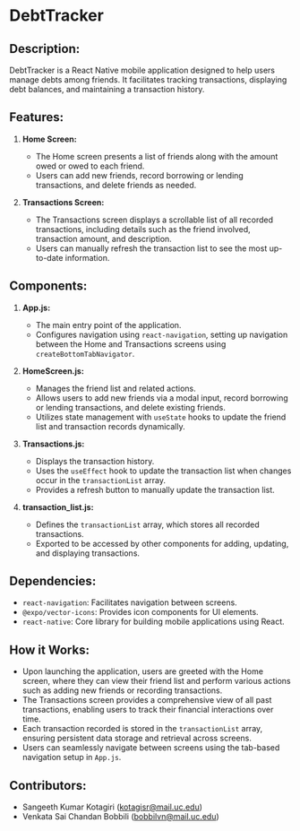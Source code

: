 # DebtTracker

## Description:
DebtTracker is a React Native mobile application designed to help users manage debts among friends. It facilitates tracking transactions, displaying debt balances, and maintaining a transaction history.

## Features:
1. **Home Screen:**
   - The Home screen presents a list of friends along with the amount owed or owed to each friend.
   - Users can add new friends, record borrowing or lending transactions, and delete friends as needed.

2. **Transactions Screen:**
   - The Transactions screen displays a scrollable list of all recorded transactions, including details such as the friend involved, transaction amount, and description.
   - Users can manually refresh the transaction list to see the most up-to-date information.

## Components:
1. **App.js:**
   - The main entry point of the application.
   - Configures navigation using `react-navigation`, setting up navigation between the Home and Transactions screens using `createBottomTabNavigator`.

2. **HomeScreen.js:**
   - Manages the friend list and related actions.
   - Allows users to add new friends via a modal input, record borrowing or lending transactions, and delete existing friends.
   - Utilizes state management with `useState` hooks to update the friend list and transaction records dynamically.

3. **Transactions.js:**
   - Displays the transaction history.
   - Uses the `useEffect` hook to update the transaction list when changes occur in the `transactionList` array.
   - Provides a refresh button to manually update the transaction list.

4. **transaction_list.js:**
   - Defines the `transactionList` array, which stores all recorded transactions.
   - Exported to be accessed by other components for adding, updating, and displaying transactions.

## Dependencies:
- `react-navigation`: Facilitates navigation between screens.
- `@expo/vector-icons`: Provides icon components for UI elements.
- `react-native`: Core library for building mobile applications using React.

## How it Works:
- Upon launching the application, users are greeted with the Home screen, where they can view their friend list and perform various actions such as adding new friends or recording transactions.
- The Transactions screen provides a comprehensive view of all past transactions, enabling users to track their financial interactions over time.
- Each transaction recorded is stored in the `transactionList` array, ensuring persistent data storage and retrieval across screens.
- Users can seamlessly navigate between screens using the tab-based navigation setup in `App.js`.

## Contributors:
- Sangeeth Kumar Kotagiri (kotagisr@mail.uc.edu)
- Venkata Sai Chandan Bobbili (bobbilvn@mail.uc.edu)
